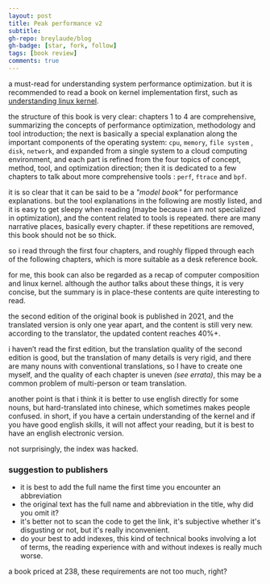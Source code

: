 ```yaml
---
layout: post
title: Peak performance v2
subtitle: 
gh-repo: breylaude/blog
gh-badge: [star, fork, follow]
tags: [book review]
comments: true
---
```



 a must-read for understanding system performance optimization. but it is recommended to read a book on kernel implementation first, such as [understanding linux kernel]().

the structure of this book is very clear: chapters 1 to 4 are comprehensive, summarizing the concepts of performance optimization, methodology and tool introduction; the next is basically a special explanation along the important components of the operating system: `cpu`, `memory`, `file system` , `disk`, `network`, and expanded from a single system to a cloud computing environment, and each part is refined from the four topics of concept, method, tool, and optimization direction; then it is dedicated to a few chapters to talk about more comprehensive tools : `perf`, `ftrace` and `bpf`.

it is so clear that it can be said to be a *"model book"* for performance explanations. but the tool explanations in the following are mostly listed, and it is easy to get sleepy when reading (maybe because i am not specialized in optimization), and the content related to tools is repeated. there are many narrative places, basically every chapter. if these repetitions are removed, this book should not be so thick.

so i read through the first four chapters, and roughly flipped through each of the following chapters, which is more suitable as a desk reference book.

for me, this book can also be regarded as a recap of computer composition and linux kernel. although the author talks about these things, it is very concise, but the summary is in place-these contents are quite interesting to read.

the second edition of the original book is published in 2021, and the translated version is only one year apart, and the content is still very new. according to the translator, the updated content reaches 40%+.

i haven’t read the first edition, but the translation quality of the second edition is good, but the translation of many details is very rigid, and there are many nouns with conventional translations, so I have to create one myself, and the quality of each chapter is uneven *(see errata)*, this may be a common problem of multi-person or team translation. 

another point is that i think it is better to use english directly for some nouns, but hard-translated into chinese, which sometimes makes people confused. in short, if you have a certain understanding of the kernel and if you have good english skills, it will not affect your reading, but it is best to have an english electronic version.

not surprisingly, the index was hacked.

### suggestion to publishers

- it is best to add the full name the first time you encounter an abbreviation
- the original text has the full name and abbreviation in the title, why did you omit it?
- it's better not to scan the code to get the link, it's subjective whether it's disgusting or not, but it's really inconvenient.
- do your best to add indexes, this kind of technical books involving a lot of terms, the reading experience with and without indexes is really much worse.

a book priced at 238, these requirements are not too much, right?

